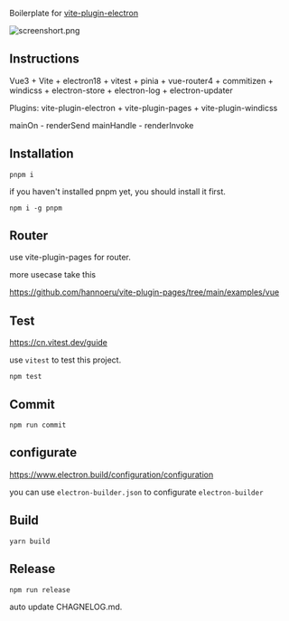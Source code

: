 Boilerplate for [vite-plugin-electron](https://www.npmjs.com/package/vite-plugin-electron)

![screenshort.png](https://github.com/electron-vite/vite-plugin-electron-quick-start/blob/main/public/screenshort.png?raw=true)

## Instructions

Vue3 + Vite + electron18 + vitest + pinia + vue-router4 + commitizen + windicss + electron-store + electron-log + electron-updater

Plugins: vite-plugin-electron + vite-plugin-pages + vite-plugin-windicss

mainOn - renderSend
mainHandle - renderInvoke

## Installation

```shell
pnpm i
```

if you haven't installed pnpm yet, you should install it first.

```shell
npm i -g pnpm
```

##  Router

use vite-plugin-pages for router.

more usecase take this

https://github.com/hannoeru/vite-plugin-pages/tree/main/examples/vue



## Test

https://cn.vitest.dev/guide

use `vitest` to test this project.

```shell
npm test
```

## Commit

```shell
npm run commit
```

## configurate

https://www.electron.build/configuration/configuration

you can use `electron-builder.json` to configurate `electron-builder`

## Build
```shell
yarn build
```

## Release

```shell
npm run release
```

auto update CHAGNELOG.md.